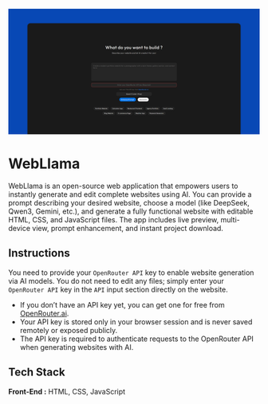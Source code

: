 ![WebLlama](https://raw.githubusercontent.com/iamsayedanowar/WebLlama/refs/heads/main/GRP.png)

# WebLlama

WebLlama is an open-source web application that empowers users to instantly generate and edit complete websites using AI. You can provide a prompt describing your desired website, choose a model (like DeepSeek, Qwen3, Gemini, etc.), and generate a fully functional website with editable HTML, CSS, and JavaScript files. The app includes live preview, multi-device view, prompt enhancement, and instant project download.

## Instructions

You need to provide your `OpenRouter API` key to enable website generation via AI models. You do not need to edit any files; simply enter your `OpenRouter API` key in the `API` input section directly on the website.

- If you don’t have an API key yet, you can get one for free from [OpenRouter.ai](https://openrouter.ai/settings/keys).
- Your API key is stored only in your browser session and is never saved remotely or exposed publicly.
- The API key is required to authenticate requests to the OpenRouter API when generating websites with AI.

## Tech Stack

**Front-End :** HTML, CSS, JavaScript